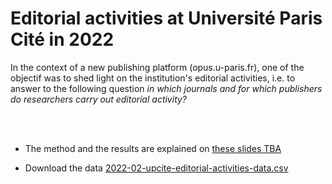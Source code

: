 # Editorial activities at Université Paris Cité in 2022


In the context of a new publishing platform (opus.u-paris.fr), one of the objectif was to shed light on the institution's editorial activities, i.e. to answer to the following question _in which journals and for which publishers do researchers carry out editorial activity?_


<br />
<br />

* The method and the results are explained on [these slides TBA]()

* Download the data [2022-02-upcite-editorial-activities-data.csv](./2022-02-upcite-editorial-activities-data.csv)


